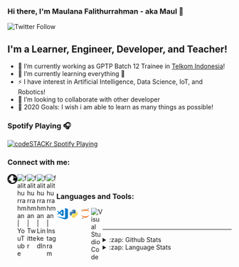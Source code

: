 ### Hi there, I'm Maulana Falithurrahman - aka Maul 👋



![Twitter Follow](https://img.shields.io/twitter/follow/falithurrahman?color=1DA1F2&logo=Twitter&logoColor=1DA1F2&style=plastic)

## I'm a Learner, Engineer, Developer, and Teacher!

- 🔭 I’m currently working as GPTP Batch 12 Trainee in [Telkom Indonesia][website]!
- 🌱 I’m currently learning everything 🤣
- ⚡ I have interest in Artificial Intelligence, Data Science, IoT, and Robotics!
- 👯 I’m looking to collaborate with other developer
- 🥅 2020 Goals: I wish i am able to learn as many things as possible!

### Spotify Playing 🎧
[<img src="https://now-playing-codestackr.vercel.app/api/spotify-playing" alt="codeSTACKr Spotify Playing" width="350" />](https://open.spotify.com/user/swyqyimdc12jajde4vpwd2x1b)

### Connect with me:

[<img align="left" alt="Telkom Website" width="22px" src="https://raw.githubusercontent.com/iconic/open-iconic/master/svg/globe.svg" />][website]
[<img align="left" alt="falithurrahman | YouTube" width="22px" src="https://cdn.jsdelivr.net/npm/simple-icons@v3/icons/youtube.svg" />][youtube]
[<img align="left" alt="falithurrahman | Twitter" width="22px" src="https://cdn.jsdelivr.net/npm/simple-icons@v3/icons/twitter.svg" />][twitter]
[<img align="left" alt="falithurrahman | LinkedIn" width="22px" src="https://cdn.jsdelivr.net/npm/simple-icons@v3/icons/linkedin.svg" />][linkedin]
[<img align="left" alt="falithurrahman | Instagram" width="22px" src="https://cdn.jsdelivr.net/npm/simple-icons@v3/icons/instagram.svg" />][instagram]

<br />

### Languages and Tools:

<img align="left" alt="Visual Studio Code" width="26px" src="https://raw.githubusercontent.com/github/explore/80688e429a7d4ef2fca1e82350fe8e3517d3494d/topics/visual-studio-code/visual-studio-code.png" />

<img align="left" alt="Visual Studio Code" width="26px" src="https://raw.githubusercontent.com/github/explore/80688e429a7d4ef2fca1e82350fe8e3517d3494d/topics/python/python.png" />

<img align="left" alt="Visual Studio Code" width="26px" src="https://raw.githubusercontent.com/github/explore/80688e429a7d4ef2fca1e82350fe8e3517d3494d/topics/jupyter-notebook/jupyter-notebook.png" />

<img align="left" alt="Visual Studio Code" width="26px" src="https://upload.wikimedia.org/wikipedia/en/c/cd/Anaconda_Logo.png" />

<br />
<br />

---


<details>
  <summary>:zap: Github Stats</summary>

  <img align="left" alt="falithurrahman's Github Stats" src="https://github-readme-stats.codestackr.vercel.app/api?username=falithurrahman&show_icons=true&hide_border=true" />

</details>

<details>
  <summary>:zap: Language Stats</summary>
  
  <img align="left" alt="falithurrahman's Language Stats" src="https://github-readme-stats.vercel.app/api/top-langs/?username=falithurrahman" />
</details>

[website]: https://www.telkom.co.id/sites
[twitter]: https://twitter.com/falithurrahman
[youtube]: https://www.youtube.com/channel/UCAb-AeLga_hCCZ14CAIfAcA/featured?view_as=subscriber
[instagram]: https://instagram.com/falithurrahman
[linkedin]: https://www.linkedin.com/in/maulana-falithurrahman/